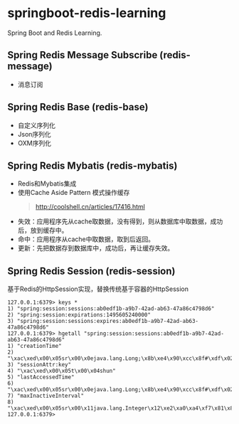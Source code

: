 # springboot-redis-learning
Spring Boot and Redis Learning.

## Spring Redis Message Subscribe (redis-message)
* 消息订阅

## Spring Redis Base (redis-base)
* 自定义序列化
* Json序列化
* OXM序列化

## Spring Redis Mybatis (redis-mybatis)
* Redis和Mybatis集成
* 使用Cache Aside Pattern 模式操作缓存 
    > http://coolshell.cn/articles/17416.html
* 失效：应用程序先从cache取数据，没有得到，则从数据库中取数据，成功后，放到缓存中。
* 命中：应用程序从cache中取数据，取到后返回。
* 更新：先把数据存到数据库中，成功后，再让缓存失效。

## Spring Redis Session (redis-session)
基于Redis的HttpSession实现，替换传统基于容器的HttpSession

    127.0.0.1:6379> keys *
    1) "spring:session:sessions:ab0edf1b-a9b7-42ad-ab63-47a86c4798d6"
    2) "spring:session:expirations:1495605240000"
    3) "spring:session:sessions:expires:ab0edf1b-a9b7-42ad-ab63-47a86c4798d6"
    127.0.0.1:6379> hgetall "spring:session:sessions:ab0edf1b-a9b7-42ad-ab63-47a86c4798d6"
    1) "creationTime"
    2) "\xac\xed\x00\x05sr\x00\x0ejava.lang.Long;\x8b\xe4\x90\xcc\x8f#\xdf\x02\x00\x01J\x00\x05valuexr\x00\x10java.lang.Number\x86\xac\x95\x1d\x0b\x94\xe0\x8b\x02\x00\x00xp\x00\x00\x01\\8\xe7\x18*"
    3) "sessionAttr:key"
    4) "\xac\xed\x00\x05t\x00\x04shun"
    5) "lastAccessedTime"
    6) "\xac\xed\x00\x05sr\x00\x0ejava.lang.Long;\x8b\xe4\x90\xcc\x8f#\xdf\x02\x00\x01J\x00\x05valuexr\x00\x10java.lang.Number\x86\xac\x95\x1d\x0b\x94\xe0\x8b\x02\x00\x00xp\x00\x00\x01\\8\xe9\x1b7"
    7) "maxInactiveInterval"
    8) "\xac\xed\x00\x05sr\x00\x11java.lang.Integer\x12\xe2\xa0\xa4\xf7\x81\x878\x02\x00\x01I\x00\x05valuexr\x00\x10java.lang.Number\x86\xac\x95\x1d\x0b\x94\xe0\x8b\x02\x00\x00xp\x00\x00\a\b"
    127.0.0.1:6379> 

